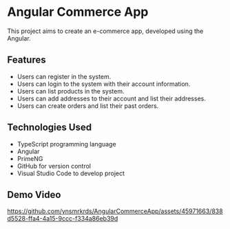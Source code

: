 # Angular Commerce App

This project aims to create an e-commerce app, developed using the Angular.

## Features

- Users can register in the system.
- Users can login to the system with their account information.
- Users can list products in the system.
- Users can add addresses to their account and list their addresses.
- Users can create orders and list their past orders.

## Technologies Used

- TypeScript programming language
- Angular
- PrimeNG
- GitHub for version control
- Visual Studio Code to develop project

## Demo Video

https://github.com/ynsmrkrds/AngularCommerceApp/assets/45971663/838d5528-ffa4-4a15-9ccc-f334a86eb39d
